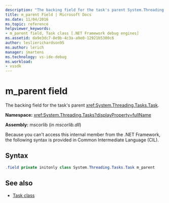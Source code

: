 ```yaml
---
description: "The backing field for the task's parent System.Threading.Tasks.Task."
title: m_parent Field | Microsoft Docs
ms.date: 11/04/2016
ms.topic: reference
helpviewer_keywords:
- m_parent field, Task class [.NET Framework debug engines]
ms.assetid: da9e3dc7-8e9b-4c3a-a9e0-12921b5300c6
author: leslierichardson95
ms.author: lerich
manager: jmartens
ms.technology: vs-ide-debug
ms.workload:
- vssdk
---
```

# m_parent field

The backing field for the task's parent <xref:System.Threading.Tasks.Task>.

**Namespace:** <xref:System.Threading.Tasks?displayProperty=fullName>

**Assembly:** mscorlib (in *mscorlib.dll*)

Because you can't access this internal member from the .NET Framework, the following syntax is provided in Common Intermediate Language (CIL).

## Syntax

```csharp
.field private initonly class System.Threading.Tasks.Task m_parent
```

## See also

- [Task class](../../extensibility/debugger/task-class-internal-members.md)
